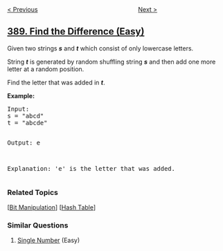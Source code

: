 <!--|This file generated by command(leetcode description); DO NOT EDIT.    |-->
<!--+----------------------------------------------------------------------+-->
<!--|@author    openset <openset.wang@gmail.com>                           |-->
<!--|@link      https://github.com/openset                                 |-->
<!--|@home      https://github.com/openset/leetcode                        |-->
<!--+----------------------------------------------------------------------+-->

[< Previous](../longest-absolute-file-path "Longest Absolute File Path")
　　　　　　　　　　　　　　　　
[Next >](../elimination-game "Elimination Game")

## [389. Find the Difference (Easy)](https://leetcode.com/problems/find-the-difference "找不同")

<p>
Given two strings <b><i>s</i></b> and <b><i>t</i></b> which consist of only lowercase letters.</p>

<p>String <b><i>t</i></b> is generated by random shuffling string <b><i>s</i></b> and then add one more letter at a random position.</p>

<p>Find the letter that was added in <b><i>t</i></b>.</p>

<p><b>Example:</b>
<pre>
Input:
s = "abcd"
t = "abcde"

Output:
e

Explanation:
'e' is the letter that was added.
</pre>

### Related Topics
  [[Bit Manipulation](../../tag/bit-manipulation/README.md)]
  [[Hash Table](../../tag/hash-table/README.md)]

### Similar Questions
  1. [Single Number](../single-number) (Easy)
